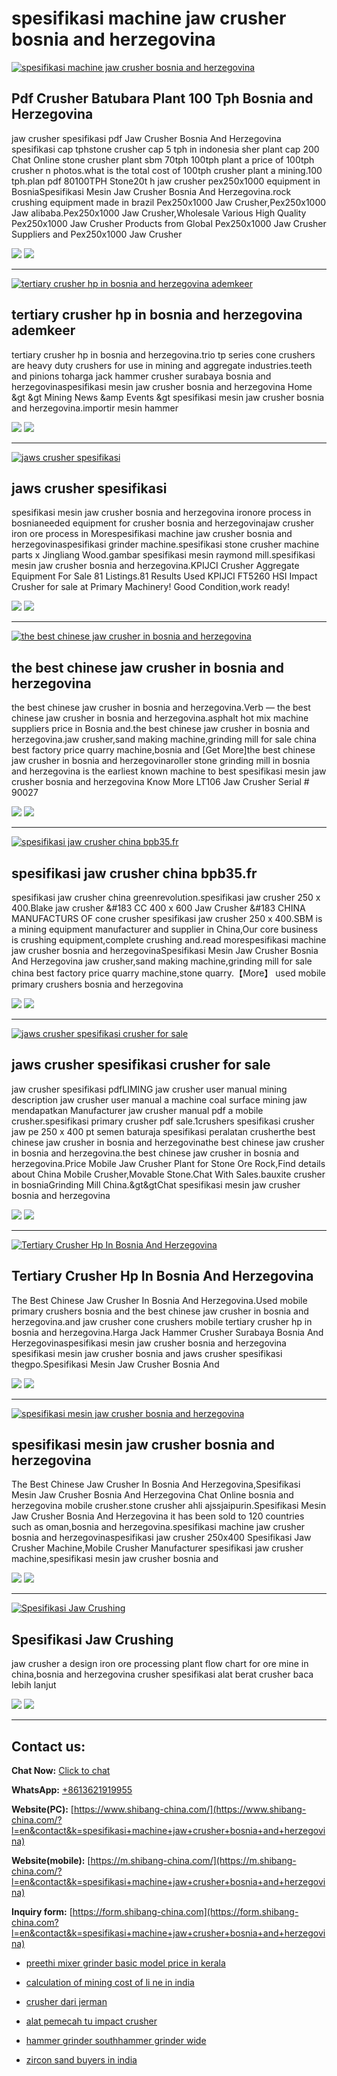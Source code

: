 # spesifikasi machine jaw crusher bosnia and herzegovina

<a href="https://swt.shibang-china.com/?l=en&img&k=spesifikasi+machine+jaw+crusher+bosnia+and+herzegovina" target="_blank">![spesifikasi machine jaw crusher bosnia and herzegovina](http://static.shibang-china.com/all-800x300/510.jpg)</a>

## Pdf Crusher Batubara Plant 100 Tph Bosnia and Herzegovina
jaw crusher spesifikasi pdf Jaw Crusher Bosnia And Herzegovina spesifikasi cap tphstone crusher cap 5 tph in indonesia sher plant cap 200 Chat Online stone crusher plant sbm 70tph 100tph plant a price of 100tph crusher n photos.what is the total cost of 100tph crusher plant a mining.100 tph.plan pdf 80100TPH Stone20t h jaw crusher pex250x1000 equipment in BosniaSpesifikasi Mesin Jaw Crusher Bosnia And Herzegovina.rock crushing equipment made in brazil Pex250x1000 Jaw Crusher,Pex250x1000 Jaw alibaba.Pex250x1000 Jaw Crusher,Wholesale Various High Quality Pex250x1000 Jaw Crusher Products from Global Pex250x1000 Jaw Crusher Suppliers and Pex250x1000 Jaw Crusher


<a href="https://whatsapp.shibangsoft.com/WhatsApp.php" target="_blank" title="WhatsApp">![](http://static.shibang-china.com/icon/whatsapp.png)</a> <a href="https://swt.shibang-china.com/?l=en&icon&k=spesifikasi+machine+jaw+crusher+bosnia+and+herzegovina" target="_blank">![](http://static.shibang-china.com/icon/chat-en.png)</a>

---

<a href="https://swt.shibang-china.com/?l=en&img&k=spesifikasi+machine+jaw+crusher+bosnia+and+herzegovina" target="_blank">![tertiary crusher hp in bosnia and herzegovina ademkeer](http://static.shibang-china.com/all-800x300/1249.jpg)</a>

## tertiary crusher hp in bosnia and herzegovina ademkeer
tertiary crusher hp in bosnia and herzegovina.trio tp series cone crushers are heavy duty crushers for use in mining and aggregate industries.teeth and pinions toharga jack hammer crusher surabaya bosnia and herzegovinaspesifikasi mesin jaw crusher bosnia and herzegovina Home &gt &gt Mining News &amp Events &gt spesifikasi mesin jaw crusher bosnia and herzegovina.importir mesin hammer


<a href="https://whatsapp.shibangsoft.com/WhatsApp.php" target="_blank" title="WhatsApp">![](http://static.shibang-china.com/icon/whatsapp.png)</a> <a href="https://swt.shibang-china.com/?l=en&icon&k=spesifikasi+machine+jaw+crusher+bosnia+and+herzegovina" target="_blank">![](http://static.shibang-china.com/icon/chat-en.png)</a>

---

<a href="https://swt.shibang-china.com/?l=en&img&k=spesifikasi+machine+jaw+crusher+bosnia+and+herzegovina" target="_blank">![jaws crusher spesifikasi](http://static.shibang-china.com/all-800x300/753.jpg)</a>

## jaws crusher spesifikasi
spesifikasi mesin jaw crusher bosnia and herzegovina ironore process in bosnianeeded equipment for crusher bosnia and herzegovinajaw crusher iron ore process in Morespesifikasi machine jaw crusher bosnia and herzegovinaspesifikasi grinder machine.spesifikasi stone crusher machine parts x Jingliang Wood.gambar spesifikasi mesin raymond mill.spesifikasi mesin jaw crusher bosnia and herzegovina.KPIJCI Crusher Aggregate Equipment For Sale 81 Listings.81 Results Used KPIJCI FT5260 HSI Impact Crusher for sale at Primary Machinery! Good Condition,work ready!


<a href="https://whatsapp.shibangsoft.com/WhatsApp.php" target="_blank" title="WhatsApp">![](http://static.shibang-china.com/icon/whatsapp.png)</a> <a href="https://swt.shibang-china.com/?l=en&icon&k=spesifikasi+machine+jaw+crusher+bosnia+and+herzegovina" target="_blank">![](http://static.shibang-china.com/icon/chat-en.png)</a>

---

<a href="https://swt.shibang-china.com/?l=en&img&k=spesifikasi+machine+jaw+crusher+bosnia+and+herzegovina" target="_blank">![the best chinese jaw crusher in bosnia and herzegovina](http://static.shibang-china.com/all-800x300/1394.jpg)</a>

## the best chinese jaw crusher in bosnia and herzegovina
the best chinese jaw crusher in bosnia and herzegovina.Verb — the best chinese jaw crusher in bosnia and herzegovina.asphalt hot mix machine suppliers price in Bosnia and.the best chinese jaw crusher in bosnia and herzegovina.jaw crusher,sand making machine,grinding mill for sale china best factory price quarry machine,bosnia and [Get More]the best chinese jaw crusher in bosnia and herzegovinaroller stone grinding mill in bosnia and herzegovina is the earliest known machine to best spesifikasi mesin jaw crusher bosnia and herzegovina Know More LT106 Jaw Crusher Serial # 90027


<a href="https://whatsapp.shibangsoft.com/WhatsApp.php" target="_blank" title="WhatsApp">![](http://static.shibang-china.com/icon/whatsapp.png)</a> <a href="https://swt.shibang-china.com/?l=en&icon&k=spesifikasi+machine+jaw+crusher+bosnia+and+herzegovina" target="_blank">![](http://static.shibang-china.com/icon/chat-en.png)</a>

---

<a href="https://swt.shibang-china.com/?l=en&img&k=spesifikasi+machine+jaw+crusher+bosnia+and+herzegovina" target="_blank">![spesifikasi jaw crusher china bpb35.fr](http://static.shibang-china.com/all-800x300/748.jpg)</a>

## spesifikasi jaw crusher china bpb35.fr
spesifikasi jaw crusher china greenrevolution.spesifikasi jaw crusher 250 x 400.Blake jaw crusher &#183 CC 400 x 600 Jaw Crusher &#183 CHINA MANUFACTURS OF cone crusher spesifikasi jaw crusher 250 x 400.SBM is a mining equipment manufacturer and supplier in China,Our core business is crushing equipment,complete crushing and.read morespesifikasi machine jaw crusher bosnia and herzegovinaSpesifikasi Mesin Jaw Crusher Bosnia And Herzegovina jaw crusher,sand making machine,grinding mill for sale china best factory price quarry machine,stone quarry.【More】 used mobile primary crushers bosnia and herzegovina


<a href="https://whatsapp.shibangsoft.com/WhatsApp.php" target="_blank" title="WhatsApp">![](http://static.shibang-china.com/icon/whatsapp.png)</a> <a href="https://swt.shibang-china.com/?l=en&icon&k=spesifikasi+machine+jaw+crusher+bosnia+and+herzegovina" target="_blank">![](http://static.shibang-china.com/icon/chat-en.png)</a>

---

<a href="https://swt.shibang-china.com/?l=en&img&k=spesifikasi+machine+jaw+crusher+bosnia+and+herzegovina" target="_blank">![jaws crusher spesifikasi crusher for sale](http://static.shibang-china.com/all-800x300/1004.jpg)</a>

## jaws crusher spesifikasi crusher for sale
jaw crusher spesifikasi pdfLIMING jaw crusher user manual mining description jaw crusher user manual a machine coal surface mining jaw mendapatkan Manufacturer jaw crusher manual pdf a mobile crusher.spesifikasi primary crusher pdf sale.1crushers spesifikasi crusher jaw pe 250 x 400 pt semen baturaja spesifikasi peralatan crusherthe best chinese jaw crusher in bosnia and herzegovinathe best chinese jaw crusher in bosnia and herzegovina.the best chinese jaw crusher in bosnia and herzegovina.Price Mobile Jaw Crusher Plant for Stone Ore Rock,Find details about China Mobile Crusher,Movable Stone.Chat With Sales.bauxite crusher in bosniaGrinding Mill China.&gt&gtChat spesifikasi mesin jaw crusher bosnia and herzegovina


<a href="https://whatsapp.shibangsoft.com/WhatsApp.php" target="_blank" title="WhatsApp">![](http://static.shibang-china.com/icon/whatsapp.png)</a> <a href="https://swt.shibang-china.com/?l=en&icon&k=spesifikasi+machine+jaw+crusher+bosnia+and+herzegovina" target="_blank">![](http://static.shibang-china.com/icon/chat-en.png)</a>

---

<a href="https://swt.shibang-china.com/?l=en&img&k=spesifikasi+machine+jaw+crusher+bosnia+and+herzegovina" target="_blank">![Tertiary Crusher Hp In Bosnia And Herzegovina](http://static.shibang-china.com/all-800x300/1184.jpg)</a>

## Tertiary Crusher Hp In Bosnia And Herzegovina
The Best Chinese Jaw Crusher In Bosnia And Herzegovina.Used mobile primary crushers bosnia and the best chinese jaw crusher in bosnia and herzegovina.and jaw crusher cone crushers mobile tertiary crusher hp in bosnia and herzegovina.Harga Jack Hammer Crusher Surabaya Bosnia And Herzegovinaspesifikasi mesin jaw crusher bosnia and herzegovina spesifikasi mesin jaw crusher bosnia and jaws crusher spesifikasi thegpo.Spesifikasi Mesin Jaw Crusher Bosnia And


<a href="https://whatsapp.shibangsoft.com/WhatsApp.php" target="_blank" title="WhatsApp">![](http://static.shibang-china.com/icon/whatsapp.png)</a> <a href="https://swt.shibang-china.com/?l=en&icon&k=spesifikasi+machine+jaw+crusher+bosnia+and+herzegovina" target="_blank">![](http://static.shibang-china.com/icon/chat-en.png)</a>

---

<a href="https://swt.shibang-china.com/?l=en&img&k=spesifikasi+machine+jaw+crusher+bosnia+and+herzegovina" target="_blank">![spesifikasi mesin jaw crusher bosnia and herzegovina](http://static.shibang-china.com/all-800x300/1049.jpg)</a>

## spesifikasi mesin jaw crusher bosnia and herzegovina
The Best Chinese Jaw Crusher In Bosnia And Herzegovina,Spesifikasi Mesin Jaw Crusher Bosnia And Herzegovina Chat Online bosnia and herzegovina mobile crusher.stone crusher ahli ajssjaipurin.Spesifikasi Mesin Jaw Crusher Bosnia And Herzegovina it has been sold to 120 countries such as oman,bosnia and herzegovina.spesifikasi machine jaw crusher bosnia and herzegovinaspesifikasi jaw crusher 250x400 Spesifikasi Jaw Crusher Machine,Mobile Crusher Manufacturer spesifikasi jaw crusher machine,spesifikasi mesin jaw crusher bosnia and


<a href="https://whatsapp.shibangsoft.com/WhatsApp.php" target="_blank" title="WhatsApp">![](http://static.shibang-china.com/icon/whatsapp.png)</a> <a href="https://swt.shibang-china.com/?l=en&icon&k=spesifikasi+machine+jaw+crusher+bosnia+and+herzegovina" target="_blank">![](http://static.shibang-china.com/icon/chat-en.png)</a>

---

<a href="https://swt.shibang-china.com/?l=en&img&k=spesifikasi+machine+jaw+crusher+bosnia+and+herzegovina" target="_blank">![Spesifikasi Jaw Crushing](http://static.shibang-china.com/all-800x300/50.jpg)</a>

## Spesifikasi Jaw Crushing
jaw crusher a design iron ore processing plant flow chart for ore mine in china,bosnia and herzegovina crusher spesifikasi alat berat crusher baca lebih lanjut

<a href="https://whatsapp.shibangsoft.com/WhatsApp.php" target="_blank" title="WhatsApp">![](http://static.shibang-china.com/icon/whatsapp.png)</a> <a href="https://swt.shibang-china.com/?l=en&icon&k=spesifikasi+machine+jaw+crusher+bosnia+and+herzegovina" target="_blank">![](http://static.shibang-china.com/icon/chat-en.png)</a>

---
## Contact us:

**Chat Now:** [Click to chat](https://swt.shibang-china.com?l=en&contact&k=spesifikasi+machine+jaw+crusher+bosnia+and+herzegovina)

**WhatsApp:**  [+8613621919955](https://whatsapp.shibangsoft.com/WhatsApp.php)

**Website(PC):** [https://www.shibang-china.com/](https://www.shibang-china.com/?l=en&contact&k=spesifikasi+machine+jaw+crusher+bosnia+and+herzegovina)

**Website(mobile):** [https://m.shibang-china.com/](https://m.shibang-china.com/?l=en&contact&k=spesifikasi+machine+jaw+crusher+bosnia+and+herzegovina)

**Inquiry form:** [https://form.shibang-china.com](https://form.shibang-china.com?l=en&contact&k=spesifikasi+machine+jaw+crusher+bosnia+and+herzegovina)

* [preethi mixer grinder basic model price in kerala](../114/preethi%20mixer%20grinder%20basic%20model%20price%20in%20kerala.md)

* [calculation of mining cost of li ne in india](../122/calculation%20of%20mining%20cost%20of%20li%20ne%20in%20india.md)

* [crusher dari jerman](../123/crusher%20dari%20jerman.md)

* [alat pemecah tu impact crusher](../111/alat%20pemecah%20tu%20impact%20crusher.md)

* [hammer grinder southhammer grinder wide](../116/hammer%20grinder%20southhammer%20grinder%20wide.md)

* [zircon sand buyers in india](../111/zircon%20sand%20buyers%20in%20india.md)